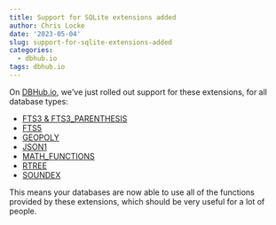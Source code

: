 ```yaml
---
title: Support for SQLite extensions added
author: Chris Locke
date: '2023-05-04'
slug: support-for-sqlite-extensions-added
categories:
  - dbhub.io
tags: dbhub.io
---
```


On [DBHub.io](https://dbhub.io), we've just rolled out support for these
extensions, for all database types:

   * [FTS3 & FTS3_PARENTHESIS](https://www.sqlite.org/fts3.html)
   * [FTS5](https://www.sqlite.org/fts5.html)
   * [GEOPOLY](https://www.sqlite.org/geopoly.html)
   * [JSON1](https://www.sqlite.org/json1.html)
   * [MATH_FUNCTIONS](https://www.sqlite.org/lang_mathfunc.html)
   * [RTREE](https://www.sqlite.org/rtree.html)
   * [SOUNDEX](https://www.sqlite.org/lang_corefunc.html#soundex)

This means your databases are now able to use all of the functions provided
by these extensions, which should be very useful for a lot of people.
